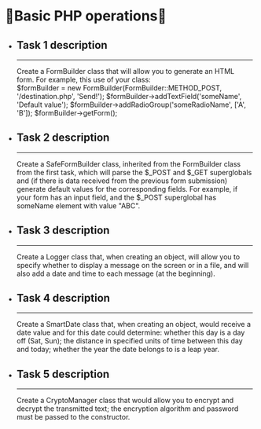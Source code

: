# 🔮**Basic PHP operations**🔮
* ## **Task 1 description**
    ****
    Create a FormBuilder class that will allow you to generate an HTML form. For example, this use of your class:</br>
        $formBuilder = new FormBuilder(FormBuilder::METHOD_POST, '/destination.php', 'Send!');
        $formBuilder->addTextField('someName', 'Default value');
        $formBuilder->addRadioGroup('someRadioName', ['A', 'B']);
        $formBuilder->getForm();

* ## **Task 2 description**
    ****
    Create a SafeFormBuilder class, inherited from the FormBuilder class from the first task, which will parse the $_POST and $_GET superglobals and (if there is data received from the previous form submission) generate default values for the corresponding fields. For example, if your form has an input field, and the $_POST superglobal has someName element with value "ABC".


* ## **Task 3 description**
    ****
    Create a Logger class that, when creating an object, will allow you to specify whether to display a message on the screen or in a file, and will also add a date and time to each message (at the beginning).

* ## **Task 4 description**
    ****
    Create a SmartDate class that, when creating an object, would receive a date value and for this date could determine: whether this day is a day off (Sat, Sun); the distance in specified units of time between this day and today; whether the year the date belongs to is a leap year.


* ## **Task 5 description**
    ****
    Create a CryptoManager class that would allow you to encrypt and decrypt the transmitted text; the encryption algorithm and password must be passed to the constructor.
 

